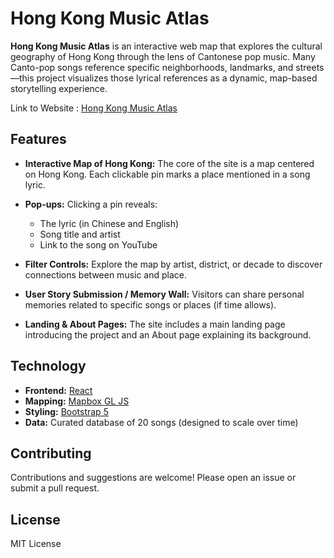# Hong Kong Music Atlas

**Hong Kong Music Atlas** is an interactive web map that explores the cultural geography of Hong Kong through the lens of Cantonese pop music. Many Canto-pop songs reference specific neighborhoods, landmarks, and streets—this project visualizes those lyrical references as a dynamic, map-based storytelling experience.

Link to Website : [Hong Kong Music Atlas](https://qianhengzhang.github.io/HongKongMusicAtlas/)

## Features

- **Interactive Map of Hong Kong:**
  The core of the site is a map centered on Hong Kong. Each clickable pin marks a place mentioned in a song lyric.

- **Pop-ups:**
  Clicking a pin reveals:
  - The lyric (in Chinese and English)
  - Song title and artist
  - Link to the song on YouTube

- **Filter Controls:**
  Explore the map by artist, district, or decade to discover connections between music and place.

- **User Story Submission / Memory Wall:**
  Visitors can share personal memories related to specific songs or places (if time allows).

- **Landing & About Pages:**
  The site includes a main landing page introducing the project and an About page explaining its background.

## Technology

- **Frontend:** [React](https://react.dev/)
- **Mapping:** [Mapbox GL JS](https://docs.mapbox.com/mapbox-gl-js/)
- **Styling:** [Bootstrap 5](https://getbootstrap.com/)
- **Data:** Curated database of 20 songs (designed to scale over time)

## Contributing

Contributions and suggestions are welcome! Please open an issue or submit a pull request.

## License

MIT License

